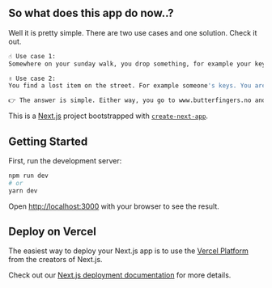 ## So what does this app do now..?
Well it is pretty simple. There are two use cases and one solution. Check it out.

```bash 
☝️ Use case 1:
Somewhere on your sunday walk, you drop something, for example your keys. You come home and panic begins to spread. What di you do?
```
```bash 
✌️ Use case 2: 
You find a lost item on the street. For example someone's keys. You are unsure what to do with them, because how will the one who lost them be able to get them back? What do you do?
```
```bash 
👉 The answer is simple. Either way, you go to www.butterfingers.no and all will be good!
```


This is a [Next.js](https://nextjs.org/) project bootstrapped with [`create-next-app`](https://github.com/vercel/next.js/tree/canary/packages/create-next-app).

## Getting Started

First, run the development server:

```bash
npm run dev
# or
yarn dev
```

Open [http://localhost:3000](http://localhost:3000) with your browser to see the result.

## Deploy on Vercel

The easiest way to deploy your Next.js app is to use the [Vercel Platform](https://vercel.com/new?utm_medium=default-template&filter=next.js&utm_source=create-next-app&utm_campaign=create-next-app-readme) from the creators of Next.js.

Check out our [Next.js deployment documentation](https://nextjs.org/docs/deployment) for more details.
